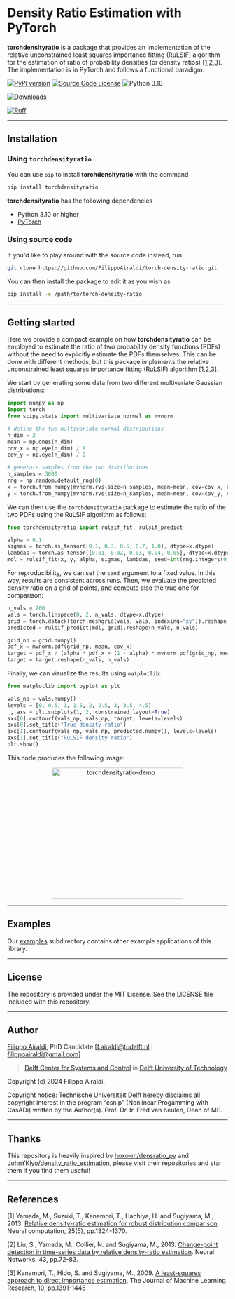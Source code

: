 # Density Ratio Estimation with PyTorch

**torchdensityratio** is a package that provides an implementation of the relative
unconstrained least squares importance fitting (RuLSIF) algorithm for the estimation of
ratio of probability densities (or density ratios) [[1](#1),[2](#2),[3](#3)]. The implementation is in PyTorch and
follows a functional paradigm.

[![PyPI version](https://badge.fury.io/py/torchdensityratio.svg)](https://badge.fury.io/py/torchdensityratio)
[![Source Code License](https://img.shields.io/badge/license-MIT-blueviolet)](https://github.com/FilippoAiraldi/torch-density-ratio/blob/master/LICENSE)
![Python 3.10](https://img.shields.io/badge/python->=3.10-green.svg)

<!-- [![Tests](https://github.com/FilippoAiraldi/torch-density-ratio/actions/workflows/ci.yml/badge.svg)](https://github.com/FilippoAiraldi/torch-density-ratio/actions/workflows/ci.yml) -->
[![Downloads](https://static.pepy.tech/badge/torchdensityratio)](https://www.pepy.tech/projects/torchdensityratio)
<!-- [![Maintainability](https://api.codeclimate.com/v1/badges/746f504e874cffeedae2/maintainability)](https://codeclimate.com/github/FilippoAiraldi/torch-density-ratio/maintainability) -->
<!-- [![Test Coverage](https://api.codeclimate.com/v1/badges/746f504e874cffeedae2/test_coverage)](https://codeclimate.com/github/FilippoAiraldi/torch-density-ratio/test_coverage) -->
[![Ruff](https://img.shields.io/endpoint?url=https://raw.githubusercontent.com/astral-sh/ruff/main/assets/badge/v2.json)](https://docs.astral.sh/ruff/)

---

## Installation

### Using `torchdensityratio`

You can use `pip` to install **torchdensityratio** with the command

```bash
pip install torchdensityratio
```

**torchdensityratio** has the following dependencies

- Python 3.10 or higher
- [PyTorch](https://pytorch.org/)

### Using source code

If you'd like to play around with the source code instead, run

```bash
git clone https://github.com/FilippoAiraldi/torch-density-ratio.git
```

You can then install the package to edit it as you wish as

```bash
pip install -e /path/to/torch-density-ratio
```

---

## Getting started

Here we provide a compact example on how **torchdensityratio** can be employed to estimate the ratio of two probability density functions (PDFs) without the need to explicitly estimate the PDFs themselves. This can be done with different methods, but this package
implements the relative unconstrained least squares importance fitting (RuLSIF) algorithm [[1](#1),[2](#2),[3](#3)].


We start by generating some data from two different
multivariate Gaussian distributions:

```python
import numpy as np
import torch
from scipy.stats import multivariate_normal as mvnorm

# define the two multivariate normal distributions
n_dim = 2
mean = np.ones(n_dim)
cov_x = np.eye(n_dim) / 8
cov_y = np.eye(n_dim) / 2

# generate samples from the two distributions
n_samples = 3000
rng = np.random.default_rng(0)
x = torch.from_numpy(mvnorm.rvs(size=n_samples, mean=mean, cov=cov_x, random_state=rng))
y = torch.from_numpy(mvnorm.rvs(size=n_samples, mean=mean, cov=cov_y, random_state=rng))
```

We can then use the `torchdensityratio` package to estimate the ratio of the two PDFs using the RuLSIF algorithm as follows:

```python
from torchdensityratio import rulsif_fit, rulsif_predict

alpha = 0.1
sigmas = torch.as_tensor([0.1, 0.3, 0.5, 0.7, 1.0], dtype=x.dtype)
lambdas = torch.as_tensor([0.01, 0.02, 0.03, 0.04, 0.05], dtype=x.dtype)
mdl = rulsif_fit(x, y, alpha, sigmas, lambdas, seed=int(rng.integers(0, 2**32)))
```

For reproducibility, we can set the `seed` argument to a fixed value. In this way, results are consistent across runs. Then, we evaluate the predicted density ratio on a grid of points, and compute also the true one for comparison:

```python
n_vals = 200
vals = torch.linspace(0, 2, n_vals, dtype=x.dtype)
grid = torch.dstack(torch.meshgrid(vals, vals, indexing="xy")).reshape(-1, 2)
predicted = rulsif_predict(mdl, grid).reshape(n_vals, n_vals)

grid_np = grid.numpy()
pdf_x = mvnorm.pdf(grid_np, mean, cov_x)
target = pdf_x / (alpha * pdf_x + (1 - alpha) * mvnorm.pdf(grid_np, mean, cov_y))
target = target.reshape(n_vals, n_vals)
```

Finally, we can visualize the results using `matplotlib`:

```python
from matplotlib import pyplot as plt

vals_np = vals.numpy()
levels = [0, 0.5, 1, 1.5, 2, 2.5, 3, 3.5, 4.5]
_, axs = plt.subplots(1, 2, constrained_layout=True)
axs[0].contourf(vals_np, vals_np, target, levels=levels)
axs[0].set_title("True density ratio")
axs[1].contourf(vals_np, vals_np, predicted.numpy(), levels=levels)
axs[1].set_title("RuLSIF density ratio")
plt.show()
```

This code produces the following image:

<div align="center">
  <img src="https://raw.githubusercontent.com/FilippoAiraldi/torch-density-ratio/master/resources/demo.png" alt="torchdensityratio-demo" height="300">
</div>

---

## Examples

Our [examples](https://github.com/FilippoAiraldi/torch-density-ratio/tree/master/examples)
subdirectory contains other example applications of this library.

---

## License

The repository is provided under the MIT License. See the LICENSE file included with
this repository.

---

## Author

[Filippo Airaldi](https://www.tudelft.nl/staff/f.airaldi/), PhD Candidate
[f.airaldi@tudelft.nl | filippoairaldi@gmail.com]

> [Delft Center for Systems and Control](https://www.tudelft.nl/en/me/about/departments/delft-center-for-systems-and-control/)
in [Delft University of Technology](https://www.tudelft.nl/en/)

Copyright (c) 2024 Filippo Airaldi.

Copyright notice: Technische Universiteit Delft hereby disclaims all copyright interest
in the program “csnlp” (Nonlinear Progamming with CasADi) written by the Author(s).
Prof. Dr. Ir. Fred van Keulen, Dean of ME.

---

## Thanks

This repository is heavily inspired by [hoxo-m/densratio_py](https://github.com/hoxo-m/densratio_py) and
[JohnYKiyo/density_ratio_estimation](https://github.com/JohnYKiyo/density_ratio_estimation), please visit their repositories and star them if you find them useful!

---

## References

<a id="1">[1]</a>
Yamada, M., Suzuki, T., Kanamori, T., Hachiya, H. and Sugiyama, M., 2013.
[Relative density-ratio estimation for robust distribution comparison](https://ieeexplore.ieee.org/abstract/document/6797650).
Neural computation, 25(5), pp.1324-1370.

<a id="2">[2]</a>
Liu, S., Yamada, M., Collier, N. and Sugiyama, M., 2013.
[Change-point detection in time-series data by relative density-ratio estimation](https://www.sciencedirect.com/science/article/abs/pii/S0893608013000270).
Neural Networks, 43, pp.72-83.

<a id="3">[3]</a>
Kanamori, T., Hido, S. and Sugiyama, M., 2009.
[A least-squares approach to direct importance estimation](https://jmlr.csail.mit.edu/papers/volume10/kanamori09a/kanamori09a.pdf).
The Journal of Machine Learning Research, 10, pp.1391-1445
